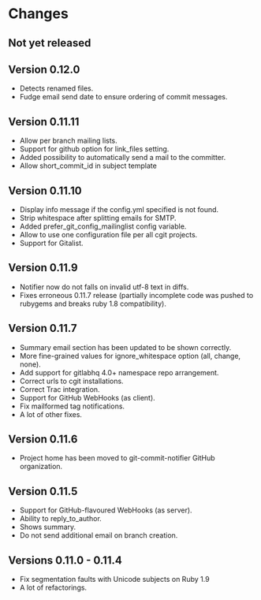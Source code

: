 # Changes

## Not yet released

## Version 0.12.0

* Detects renamed files.
* Fudge email send date to ensure ordering of commit messages.

## Version 0.11.11

* Allow per branch mailing lists.
* Support for github option for link_files setting.
* Added possibility to automatically send a mail to the committer.
* Allow short_commit_id in subject template

## Version 0.11.10

* Display info message if the config.yml specified is not found.
* Strip whitespace after splitting emails for SMTP.
* Added prefer_git_config_mailinglist config variable.
* Allow to use one configuration file per all cgit projects.
* Support for Gitalist.

## Version 0.11.9

* Notifier now do not falls on invalid utf-8 text in diffs.
* Fixes erroneous 0.11.7 release (partially incomplete code was pushed to rubygems and breaks ruby 1.8 compatibility).

## Version 0.11.7

* Summary email section has been updated to be shown correctly.
* More fine-grained values for ignore_whitespace option (all, change, none).
* Add support for gitlabhq 4.0+ namespace repo arrangement.
* Correct urls to cgit installations.
* Correct Trac integration.
* Support for GitHub WebHooks (as client).
* Fix mailformed tag notifications.
* A lot of other fixes.

## Version 0.11.6

* Project home has been moved to git-commit-notifier GitHub organization.

## Version 0.11.5

* Support for GitHub-flavoured WebHooks (as server).
* Ability to reply_to_author.
* Shows summary.
* Do not send additional email on branch creation.

## Versions 0.11.0 - 0.11.4

* Fix segmentation faults with Unicode subjects on Ruby 1.9
* A lot of refactorings.
